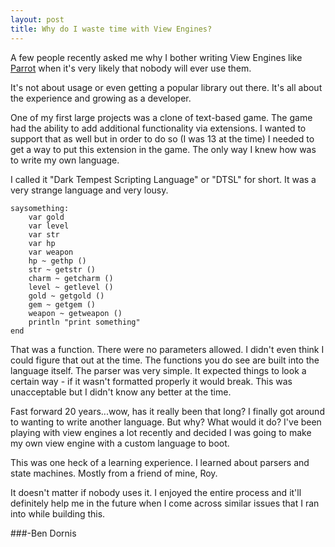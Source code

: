 ```yaml
---
layout: post
title: Why do I waste time with View Engines?
---
```


A few people recently asked me why I bother writing View Engines like [Parrot](http://thisisparrot.com) when it's very likely that nobody will ever use them.

It's not about usage or even getting a popular library out there. It's all about the experience and growing as a developer.

One of my first large projects was a clone of text-based game. The game had the ability to add additional functionality via extensions. I wanted to support that as well but in order to do so (I was 13 at the time) I needed to get a way to put this extension in the game. The only way I knew how was to write my own language. 

I called it "Dark Tempest Scripting Language" or "DTSL" for short. It was a very strange language and very lousy.

    saysomething:
        var gold
        var level
        var str
        var hp
        var weapon
        hp ~ gethp ()
        str ~ getstr ()
        charm ~ getcharm ()
        level ~ getlevel ()
        gold ~ getgold ()
        gem ~ getgem ()
        weapon ~ getweapon ()
    	println "print something"
	end

That was a function. There were no parameters allowed. I didn't even think I could figure that out at the time. The functions you do see are built into the language itself. The parser was very simple. It expected things to look a certain way - if it wasn't formatted properly it would break. This was unacceptable but I didn't know any better at the time.

Fast forward 20 years...wow, has it really been that long? I finally got around to wanting to write another language. But why? What would it do? I've been playing with view engines a lot recently and decided I was going to make my own view engine with a custom language to boot.

This was one heck of a learning experience. I learned about parsers and state machines. Mostly from a friend of mine, Roy. 

It doesn't matter if nobody uses it. I enjoyed the entire process and it'll definitely help me in the future when I come across similar issues that I ran into while building this.

###-Ben Dornis